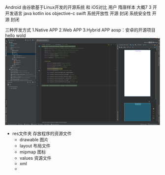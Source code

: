 <!-- 
 * _______________#########_______________________ 
 * ______________############_____________________ 
 * ______________#############____________________ 
 * _____________##__###########___________________ 
 * ____________###__######_#####__________________ 
 * ____________###_#######___####_________________ 
 * ___________###__##########_####________________ 
 * __________####__###########_####_______________ 
 * ________#####___###########__#####_____________ 
 * _______######___###_########___#####___________ 
 * _______#####___###___########___######_________ 
 * ______######___###__###########___######_______ 
 * _____######___####_##############__######______ 
 * ____#######__#####################_#######_____ 
 * ____#######__##############################____ 
 * ___#######__######_#################_#######___ 
 * ___#######__######_######_#########___######___ 
 * ___#######____##__######___######_____######___ 
 * ___#######________######____#####_____#####____ 
 * ____######________#####_____#####_____####_____ 
 * _____#####________####______#####_____###______ 
 * ______#####______;###________###______#________ 
 * ________##_______####________####______________ 
 * 
 * @Author: 崩布猪
 * @Date: 2024-03-04 13:38:12
 * @LastEditors: 崩布猪
 * @LastEditTime: 2024-03-13 11:20:06
 * @FilePath: \P_code\移动终端设计与开发\bease.md
 * @Description: 
 * 老师：曹义
    qq： 402523131
    课程简介，主要做安卓开发，56学时 24学时上机
 *  -->

Android
   由谷歌基于Linux开发的开源系统
和 iOS对比
   用户 隋唐样本 大概7 3 开
   开发语言  java kotlin  ios objective-c swift
   系统开放性 开源   封闭
   系统安全性 开源   封闭
   
三种开发方式
   1.Native APP
   2.Web APP
   3.Hybrid APP
   aosp：安卓的开源项目
hello wold 
![alt text](image.png)
- res文件夹 存放程序的资源文件
  - drawable 图片
  - layout 布局文件
  - mipmap 图标
  - values 资源文件
  - xml
  - 